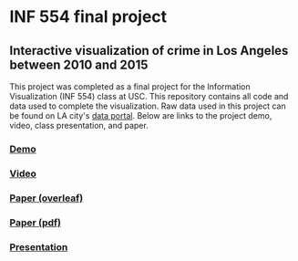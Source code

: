 # INF 554 final project
## Interactive visualization of crime in Los Angeles between 2010 and 2015

This project was completed as a final project for the Information Visualization (INF 554) class at USC. This repository contains all code and data used to complete the visualization. Raw data used in this project can be found on LA city's [data portal](https://data.lacity.org/A-Safe-City/Crime-Data-from-2010-to-Present/y8tr-7khq). Below are links to the project demo, video, class presentation, and paper. 

### [Demo](https://devinrousso.com/demo/INF-554/index.html)

### [Video](https://www.youtube.com/watch?v=7yWO2vFfneA&feature=youtu.be)

### [Paper (overleaf)](https://www.overleaf.com/read/hdggwspywstv) 

### [Paper (pdf)](paper/main.pdf) 

### [Presentation](presentation/presentation.pdf)
